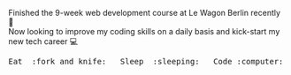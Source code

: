 <!--
**coDecs27/coDecs27** is a ✨ _special_ ✨ repository because its `README.md` (this file) appears on your GitHub profile. -->

Finished the 9-week web development course at Le Wagon Berlin recently  💪
<br>
Now looking to improve my coding skills on a daily basis and kick-start my new tech career 💻

<pre>Eat  :fork_and_knife:   Sleep  :sleeping:   Code :computer:</pre>
